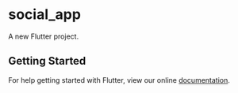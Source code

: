 # social_app

A new Flutter project.

## Getting Started

For help getting started with Flutter, view our online
[documentation](https://flutter.io/).

